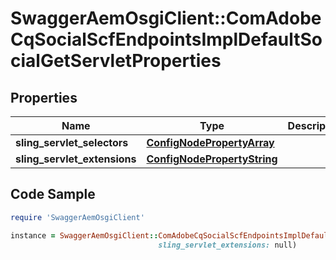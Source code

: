 # SwaggerAemOsgiClient::ComAdobeCqSocialScfEndpointsImplDefaultSocialGetServletProperties

## Properties

Name | Type | Description | Notes
------------ | ------------- | ------------- | -------------
**sling_servlet_selectors** | [**ConfigNodePropertyArray**](ConfigNodePropertyArray.md) |  | [optional] 
**sling_servlet_extensions** | [**ConfigNodePropertyString**](ConfigNodePropertyString.md) |  | [optional] 

## Code Sample

```ruby
require 'SwaggerAemOsgiClient'

instance = SwaggerAemOsgiClient::ComAdobeCqSocialScfEndpointsImplDefaultSocialGetServletProperties.new(sling_servlet_selectors: null,
                                 sling_servlet_extensions: null)
```


